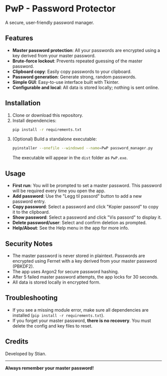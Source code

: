 # PwP - Password Protector
A secure, user-friendly password manager.

## Features
- **Master password protection**: All your passwords are encrypted using a key derived from your master password.
- **Brute-force lockout**: Prevents repeated guessing of the master password.
- **Clipboard copy**: Easily copy passwords to your clipboard.
- **Password generation**: Generate strong, random passwords.
- **Simple GUI**: Easy-to-use interface built with Tkinter.
- **Configurable and local**: All data is stored locally; nothing is sent online.

## Installation
1. Clone or download this repository.
2. Install dependencies:
   ```sh
   pip install -r requirements.txt
   ```
3. (Optional) Build a standalone executable:
   ```sh
   pyinstaller --onefile --windowed --name=PwP password_manager.py
   ```
   The executable will appear in the `dist` folder as `PwP.exe`.

## Usage
- **First run**: You will be prompted to set a master password. This password will be required every time you open the app.
- **Add password**: Use the "Legg til passord" button to add a new password entry.
- **Copy password**: Select a password and click "Kopier passord" to copy it to the clipboard.
- **Show password**: Select a password and click "Vis passord" to display it.
- **Delete password/user**: Select and confirm deletion as prompted.
- **Help/About**: See the Help menu in the app for more info.

## Security Notes
- The master password is never stored in plaintext. Passwords are encrypted using Fernet with a key derived from your master password (PBKDF2).
- The app uses Argon2 for secure password hashing.
- After 5 failed master password attempts, the app locks for 30 seconds.
- All data is stored locally in encrypted form.

## Troubleshooting
- If you see a missing module error, make sure all dependencies are installed (`pip install -r requirements.txt`).
- If you forget your master password, **there is no recovery**. You must delete the config and key files to reset.

## Credits
Developed by Stian.

---

**Always remember your master password!**
